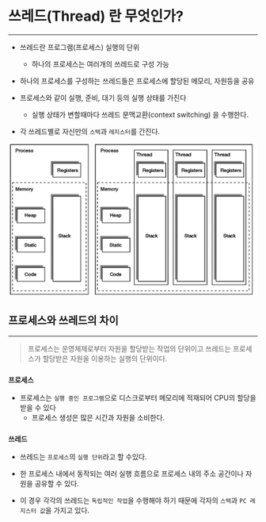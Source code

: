 # 쓰레드(Thread) 란 무엇인가?

---

- 쓰레드란 프로그램(프로세스) 실행의 단위
    - 하나의 프로세스는 여러개의 쓰레드로 구성 가능

- 하나의 프로세스를 구성하는 쓰레드들은 프로세스에 할당된 메모리, 자원등을 공유

- 프로세스와 같이 실행, 준비, 대기 등의 실행 상태를 가진다
    - 실행 상태가 변할때마다 쓰레드 문맥교환(context switching) 을 수행한다.

- 각 쓰레드별로 자신만의 `스택`과 `레지스터`를 간진다.

![](../../images/thread.png)
## 프로세스와 쓰레드의 차이

---

> 프로세스는 운영체제로부터 자원을 할당받는 작업의 단위이고 쓰레드는 프로세스가 할당받은 자원을 이용하는 실행의 단위이다.
>

### `프로세스`

- 프로세스는 `실행 중인 프로그램`으로 디스크로부터 메모리에 적재되어 CPU의 할당을 받을 수 있다
    - 프로세스 생성은 많은 시간과 자원을 소비한다.

### `쓰레드`

- 쓰레드는 `프로세스`의 `실행 단위`라고 할 수있다.
- 한 프로세스 내에서 동작되는 여러 실행 흐름으로 프로세스 내의 주소 공간이나 자원을 공유할 수 있다.

- 이 경우 각각의 쓰레드는 `독립적인 작업`을 수행해야 하기 때문에 각자의 `스택`과 `PC 레지스터 값`을 가지고 있다.